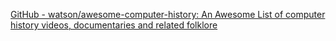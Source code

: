 
[GitHub - watson/awesome-computer-history: An Awesome List of computer history videos, documentaries and related folklore](https://github.com/watson/awesome-computer-history)
